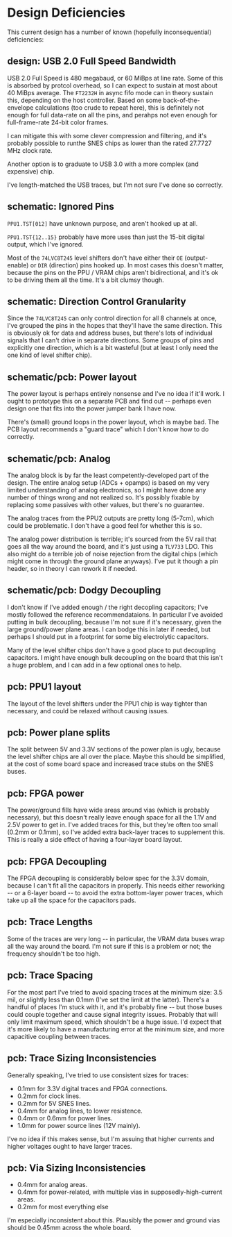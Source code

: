 # Design Deficiencies

This current design has a number of known (hopefully inconsequential) deficiencies:

## design: USB 2.0 Full Speed Bandwidth

USB 2.0 Full Speed is 480 megabaud, or 60 MiBps at line rate.  Some of this is absorbed by protcol overhead, so I can expect to sustain at most about 40 MiBps average.  The `FT2232H` in async fifo mode can in theory sustain this, depending on the host controller.  Based on some back-of-the-envelope calculations (too crude to repeat here), this is definitely not enough for full data-rate on all the pins, and perahps not even enough for full-frame-rate 24-bit color frames.

I can mitigate this with some clever compression and filtering, and it's probably possible to runthe SNES chips as lower than the rated 27.7727 MHz clock rate.

Another option is to graduate to USB 3.0 with a more complex (and expensive) chip.

I've length-matched the USB traces, but I'm not sure I've done so correctly.

## schematic: Ignored Pins

`PPU1.TST[012]` have unknown purpose, and aren't hooked up at all.

`PPU1.TST{12..15}` probably have more uses than just the 15-bit digital output, which I've ignored.

Most of the `74LVC8T245` level shifters don't have either their `OE` (output-enable) or `DIR` (direction) pins hooked up.  In most cases this doesn't matter, because the pins on the PPU / VRAM chips aren't bidirectional, and it's ok to be driving them all the time.  It's a bit clumsy though.

## schematic: Direction Control Granularity

Since the `74LVC8T245` can only control direction for all 8 channels at once, I've grouped the pins in the hopes that they'll have the same direction.  This is obviously ok for data and address buses, but there's lots of individual signals that I can't drive in separate directions.  Some groups of pins and explicitly one direction, which is a bit wasteful (but at least I only need the one kind of level shifter chip).

## schematic/pcb: Power layout

The power layout is perhaps entirely nonsense and I've no idea if it'll work.  I ought to prototype this on a separate PCB and find out -- perhaps even design one that fits into the power jumper bank I have now.

There's (small) ground loops in the power layout, whch is maybe bad. The PCB layout recommends a "guard trace" which I don't know how to do correctly.

## schematic/pcb: Analog

The analog block is by far the least competently-developed part of the design.  The entire analog setup (ADCs + opamps) is based on my very limited understanding of analog electronics, so I might have done any number of things wrong and not realized so.  It's possibly fixable by replacing some passives with other values, but there's no guarantee.

The analog traces from the PPU2 outputs are pretty long (5-7cm), which could be problematic.  I don't have a good feel for whether this is so.

The analog power distribution is terrible; it's sourced from the 5V rail that goes all the way around the board, and it's just using a `TLV733` LDO.  This also might do a terrible job of noise rejection from the digital chips (which might come in through the ground plane anyways).  I've put it though a pin header, so in theory I can rework it if needed.

## schematic/pcb: Dodgy Decoupling

I don't know if I've added enough / the right decopling capacitors; I've mostly followed the reference recommendataions.  In particular I've avoided putting in bulk decoupling, because I'm not sure if it's necessary, given the large ground/power plane areas.  I can bodge this in later if needed, but perhaps I should put in a footprint for some big electrolytic capacitors.

Many of the level shifter chips don't have a good place to put decoupling capacitors.  I might have enough bulk decoupling on the board that this isn't a huge problem, and I can add in a few optional ones to help.

## pcb: PPU1 layout

The layout of the level shifters under the PPU1 chip is way tighter than necessary, and could be relaxed without causing issues.

## pcb: Power plane splits

The split between 5V and 3.3V sections of the power plan is ugly, because the level shifter chips are all over the place. Maybe this should be simplified, at the cost of some board space and increased trace stubs on the SNES buses.

## pcb: FPGA power

The power/ground fills have wide areas around vias (which is probably necessary), but this doesn't really leave enough space for all the 1.1V and 2.5V power to get in.  I've added traces for this, but they're often too small (0.2mm or 0.1mm), so I've added extra back-layer traces to supplement this.  This is really a side effect of having a four-layer board layout.

## pcb: FPGA Decoupling

The FPGA decoupling is considerably below spec for the 3.3V domain, because I can't fit all the capacitors in properly. This needs either reworking -- or a 6-layer board -- to avoid the extra bottom-layer power traces, which take up all the space for the capacitors pads.

## pcb: Trace Lengths

Some of the traces are very long -- in particular, the VRAM data buses wrap all the way around the board. I'm not sure if this is a problem or not; the frequency shouldn't be too high.

## pcb: Trace Spacing

For the most part I've tried to avoid spacing traces at the minimum size: 3.5 mil, or slightly less than 0.1mm (I've set the limit at the latter).  There's a handful of places I'm stuck with it, and it's probably fine -- but those buses could couple together and cause signal integrity issues.  Probably that will only limit maximum speed, which shouldn't be a huge issue.  I'd expect that it's more likely to have a manufacturing error at the minimum size, and more capacitive coupling between traces.

## pcb: Trace Sizing Inconsistencies

Generally speaking, I've tried to use consistent sizes for traces:

* 0.1mm for 3.3V digital traces and FPGA connections.
* 0.2mm for clock lines.
* 0.2mm for 5V SNES lines.
* 0.4mm for analog lines, to lower resistence.
* 0.4mm or 0.6mm for power lines.
* 1.0mm for power source lines (12V mainly).

I've no idea if this makes sense, but I'm assuing that higher currents and higher voltages ought to have larger traces.

## pcb: Via Sizing Inconsistencies

* 0.4mm for analog areas.
* 0.4mm for power-related, with multiple vias in supposedly-high-current areas.
* 0.2mm for most everything else

I'm especially inconsistent about this.  Plausibly the power and ground vias should be 0.45mm across the whole board.

